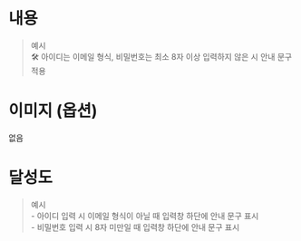 # 내용
> 예시 <br> 🛠️ 아이디는 이메일 형식, 비밀번호는 최소 8자 이상 입력하지 않은 시 안내 문구 적용

# 이미지 (옵션)
없음

# 달성도
> 예시 <br> - 아이디 입력 시 이메일 형식이 아닐 때 입력창 하단에 안내 문구 표시 <br> - 비밀번호 입력 시 8자 미만일 때 입력창 하단에 안내 문구 표시
